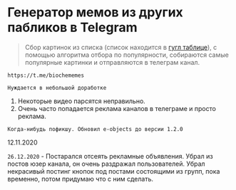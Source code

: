 # Генератор мемов из других пабликов в Telegram

> Сбор картинок из списка (список находится в [гугл таблице](https://docs.google.com/spreadsheets/d/1e6GD9AzqMahMe_GvI-oSCqstZQMbFctwHr0N2tjcB74/edit?usp=sharing)), с помощью алгоритма отбора по популярности, собираются самые популярные картинки и отправляются в телеграм канал.

`https://t.me/biochememes`

`Нуждается в небольшой доработке`
1. Некоторые видео парсятся неправильно.
2. Очень часто попадается реклама каналов в телеграме и просто реклама.

`Когда-нибудь пофикшу. Обновил e-objects до версии 1.2.0`

12.11.2020

`26.12.2020` - Постарался отсеять рекламные объявления. Убрал из постов юзер канала, он очень раздражал пользователей. 
Убрал некрасивый постинг кнопок под постами состоящими из групп, пока временно, потом придумаю что с ним сделать.